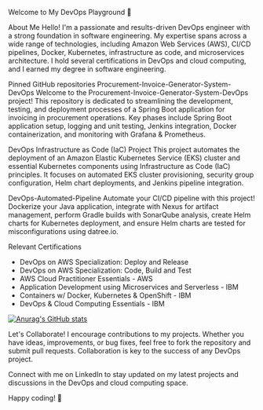 Welcome to My DevOps Playground 🚀

About Me
Hello! I'm a passionate and results-driven DevOps engineer with a strong foundation in software engineering. My expertise spans across a wide range of technologies, including Amazon Web Services (AWS), CI/CD pipelines, Docker, Kubernetes, infrastructure as code, and microservices architecture. I hold several certifications in DevOps and cloud computing, and I earned my degree in software engineering.

Pinned GitHub repositories
Procurement-Invoice-Generator-System-DevOps
Welcome to the Procurement-Invoice-Generator-System-DevOps project! This repository is dedicated to streamlining the development, testing, and deployment processes of a Spring Boot application for invoicing in procurement operations. Key phases include Spring Boot application setup, logging and unit testing, Jenkins integration, Docker containerization, and monitoring with Grafana & Prometheus.

DevOps Infrastructure as Code (IaC) Project
This project automates the deployment of an Amazon Elastic Kubernetes Service (EKS) cluster and essential Kubernetes components using Infrastructure as Code (IaC) principles. It focuses on automated EKS cluster provisioning, security group configuration, Helm chart deployments, and Jenkins pipeline integration.

DevOps-Automated-Pipeline
Automate your CI/CD pipeline with this project! Dockerize your Java application, integrate with Nexus for artifact management, perform Gradle builds with SonarQube analysis, create Helm charts for Kubernetes deployment, and ensure Helm charts are tested for misconfigurations using datree.io.

Relevant Certifications
* DevOps on AWS Specialization: Deploy and Release
* DevOps on AWS Specialization: Code, Build and Test
* AWS Cloud Practitioner Essentials - AWS
* Application Development using Microservices and Serverless - IBM
* Containers w/ Docker, Kubernetes & OpenShift - IBM
* DevOps & Cloud Computing Essentials - IBM

[![Anurag's GitHub stats](https://github-readme-stats.vercel.app/api?username=KhaledSaiidi&hide=issues)](https://github.com/anuraghazra/github-readme-stats)

Let's Collaborate!
I encourage contributions to my projects. Whether you have ideas, improvements, or bug fixes, feel free to fork the repository and submit pull requests. Collaboration is key to the success of any DevOps project.

Connect with me on LinkedIn to stay updated on my latest projects and discussions in the DevOps and cloud computing space.

Happy coding! 🚀
